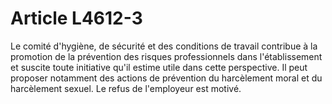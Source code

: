 # Article L4612-3

Le comité d'hygiène, de sécurité et des conditions de travail contribue à la promotion de la prévention des risques professionnels dans l'établissement et suscite toute initiative qu'il estime utile dans cette perspective. Il peut proposer notamment des actions de prévention du harcèlement moral et du harcèlement sexuel. Le refus de l'employeur est motivé.